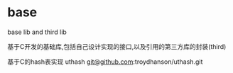 # base
base lib and third lib

基于C开发的基础库,包括自己设计实现的接口,以及引用的第三方库的封装(third)

基于C的hash表实现 uthash
git@github.com:troydhanson/uthash.git
